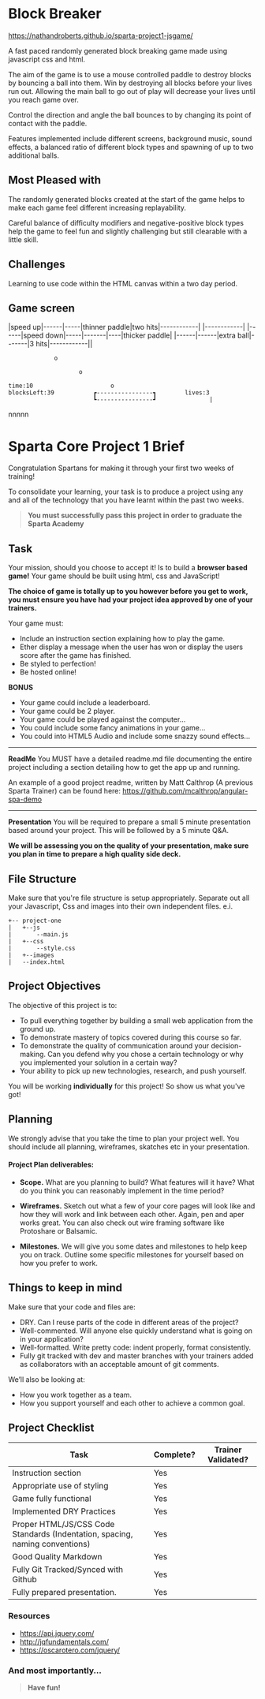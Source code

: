 # Block Breaker

https://nathandroberts.github.io/sparta-project1-jsgame/

A fast paced randomly generated block breaking game made using javascript css and html.

The aim of the game is to use a mouse controlled paddle to destroy blocks by bouncing a ball into them. Win by destroying all blocks before your lives run out. Allowing the main ball to go out of play will decrease your lives until you reach game over.

Control the direction and angle the ball bounces to by changing its point of contact with the paddle.

Features implemented include different screens, background music, sound effects, a balanced ratio of different block types and spawning of up to two additional balls.

## Most Pleased with
The randomly generated blocks created at the start of the game helps to make each game feel different increasing replayability.

Careful balance of difficulty modifiers and negative-positive block types help the game to feel fun and slightly challenging but still clearable with a little skill.

## Challenges
Learning to use code within the HTML canvas within a two day period.




## Game screen

|speed up|------|-----|thinner paddle|two hits|------------|
|------------|
|------|speed down|-----|-------|----|thicker paddle|
|------|------|extra ball|-------|3 hits|------------||



                 o

                        o

    time:10                      o                    
    blocksLeft:39           ┏----------------┓        lives:3
                            ┗----------------┛               |

nnnnn
# Sparta Core Project 1 Brief

Congratulation Spartans for making it through your first two weeks of training!

To consolidate your learning, your task is to produce a project using any and all of the technology that you have learnt within the past two weeks.

>**You must successfully pass this project in order to graduate the Sparta Academy**

## Task

Your mission, should you choose to accept it! Is to build a **browser based game!** Your game should be built using html, css and JavaScript!

**The choice of game is totally up to you however before you get to work, you must ensure you have had your project idea approved by one of your trainers.**

Your game must:

* Include an instruction section explaining how to play the game.
* Ether display a message when the user has won or display the users score after the game has finished.
* Be styled to perfection!
* Be hosted online!

**BONUS**

* Your game could include a leaderboard.
* Your game could be 2 player.
* Your game could be played against the computer...
* You could include some fancy animations in your game...
* You could into HTML5 Audio and include some snazzy sound effects...

---
**ReadMe**
You MUST have a detailed readme.md file documenting the entire project including a section detailing how to get the app up and running.

An example of a good project readme, written by Matt Calthrop (A previous Sparta Trainer) can be found here: https://github.com/mcalthrop/angular-spa-demo


---
**Presentation**
You will be required to prepare a small 5 minute presentation based around your project. This will be followed by a 5 minute Q&A.

**We will be assessing you on the quality of your presentation, make sure you plan in time to prepare a high quality side deck.**

## File Structure

Make sure that you're file structure is setup appropriately. Separate out all your Javascript, Css and images into their own independent files. e.i.

```
+-- project-one
|	+--js
|		--main.js
|	+--css
|		--style.css
|	+--images
|	--index.html
```

## Project Objectives

The objective of this project is to:

* To pull everything together by building a small web application from the ground up.
* To demonstrate mastery of topics covered during this course so far.
* To demonstrate the quality of communication around your decision-making. Can you defend why you chose a certain technology or why you implemented your solution in a certain way?
* Your ability to pick up new technologies, research, and push yourself.

You will be working **individually** for this project! So show us what you've got!

## Planning

We strongly advise that you take the time to plan your project well. You should include all planning, wireframes, skatches etc in your presentation.

#### Project Plan deliverables:

* **Scope.** What are you planning to build? What features will it have? What do you think you can reasonably implement in the time period?

* **Wireframes.** Sketch out what a few of your core pages will look like and how they will work and link between each other. Again, pen and aper works great. You can also check out wire framing software like Protoshare or Balsamic.

* **Milestones.** We will give you some dates and milestones to help keep you on track. Outline some specific milestones for yourself based on how you prefer to work.



## Things to keep in mind
Make sure that your code and files are:

* DRY.  Can I reuse parts of the code in different areas of the project?
* Well-commented. Will anyone else quickly understand what is going on in your application?
* Well-formatted. Write pretty code: indent properly, format consistently.
* Fully git tracked with dev and master branches with your trainers added as collaborators with an acceptable amount of git comments.

We’ll also be looking at:

* How you work together as a team.
* How you support yourself and each other to achieve a common goal.

## Project Checklist
| Task                                                                         | Complete? | Trainer Validated? |  
|------------------------------------------------------------------------------|-----------|--------------------|
| Instruction section                                                          |    Yes    |                    |  
| Appropriate use of styling                                                   |    Yes    |                    |   
| Game fully functional                                                        |    Yes    |                    |   
| Implemented DRY Practices                                                    |    Yes    |                    |   
| Proper HTML/JS/CSS Code Standards (Indentation, spacing, naming conventions) |    Yes    |                    |   
| Good Quality Markdown                                                        |    Yes    |                    |   
| Fully Git Tracked/Synced with Github                                         |    Yes    |                    |  
| Fully prepared presentation.                                                 |      Yes     |                    |  



### Resources
* https://api.jquery.com/
* http://jqfundamentals.com/
* https://oscarotero.com/jquery/


### And most importantly...
>**Have fun!**
